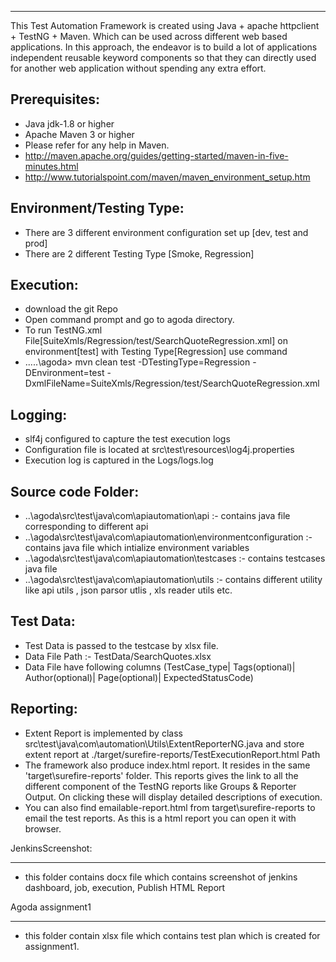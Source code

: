 
---------------


This Test Automation Framework is created using Java + apache httpclient + TestNG + Maven. Which can be used across different web based applications.
In this approach, the endeavor is to build a lot of applications independent reusable keyword components so that they can directly used for another web application without spending any extra effort. 


Prerequisites:
---------------
*	Java jdk-1.8 or higher
*	Apache Maven 3 or higher
*	Please refer for any help in Maven. 
* 	http://maven.apache.org/guides/getting-started/maven-in-five-minutes.html
* 	http://www.tutorialspoint.com/maven/maven_environment_setup.htm

Environment/Testing Type:
---------------
* 	There are 3 different environment configuration set up [dev, test and prod]
*	There are 2 different Testing Type [Smoke, Regression]

Execution:
---------------
*	download the git Repo
*	Open command prompt and go to agoda directory.
*	To run TestNG.xml File[SuiteXmls/Regression/test/SearchQuoteRegression.xml] on environment[test] with Testing Type[Regression]  use command
*	....\.\agoda> mvn clean test -DTestingType=Regression -DEnvironment=test  -DxmlFileName=SuiteXmls/Regression/test/SearchQuoteRegression.xml

Logging:
---------------

*	slf4j configured to capture the test execution logs
*	Configuration file is located at src\test\resources\log4j.properties
*	Execution log is captured in the Logs/logs.log


Source code Folder:
---------------
*	..\agoda\src\test\java\com\apiautomation\api :- contains java file corresponding to different api
*   ..\agoda\src\test\java\com\apiautomation\environmentconfiguration :-  contains java file which intialize environment variables
*   ..\agoda\src\test\java\com\apiautomation\testcases :- contains testcases java file
*   ..\agoda\src\test\java\com\apiautomation\utils :- contains different utility like api utils , json parsor utlis , xls reader utils etc.


Test Data:
---------------
*	Test Data is passed to the testcase by xlsx file.
*   Data File Path :-  TestData/SearchQuotes.xlsx
*   Data File have following columns (TestCase_type| Tags(optional)| Author(optional)| Page(optional)| ExpectedStatusCode)

Reporting:
---------------
* Extent Report is implemented by class src\test\java\com\automation\Utils\ExtentReporterNG.java and store extent report at ./target/surefire-reports/TestExecutionReport.html Path 
*  The framework also  produce index.html report. It resides in the same 'target\surefire-reports' folder. This reports gives the link to all the different component of the TestNG reports like Groups & Reporter Output. On clicking these will display detailed descriptions of execution.
*  You can also find emailable-report.html from target\surefire-reports to email the test reports. As this is a html report you can open it with browser.


JenkinsScreenshot:
- - - -- - - - -- - -
* this folder contains docx file which contains screenshot of jenkins dashboard, job, execution, Publish HTML Report

Agoda assignment1
- - - - - - - - - - -  -
* this folder contain xlsx file which contains test plan which is created for assignment1.
